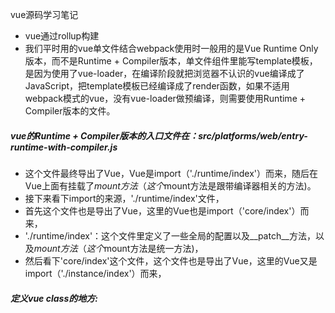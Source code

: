 vue源码学习笔记
+ vue通过rollup构建
+ 我们平时用的vue单文件结合webpack使用时一般用的是Vue Runtime Only版本，而不是Runtime + Compiler版本，单文件组件里能写template模板，是因为使用了vue-loader，在编译阶段就把浏览器不认识的vue编译成了JavaScript，把template模板已经编译成了render函数，如果不适用webpack模式的vue，没有vue-loader做预编译，则需要使用Runtime + Compiler版本的文件。
##### vue的Runtime + Compiler版本的入口文件在：src/platforms/web/entry-runtime-with-compiler.js
+ 这个文件最终导出了Vue，Vue是import（'./runtime/index'）而来，随后在Vue上面有挂载了$mount方法（这个$mount方法是跟带编译器相关的方法)。
+ 接下来看下import的来源，'./runtime/index'文件，
+ 首先这个文件也是导出了Vue，这里的Vue也是import（'core/index'）而来，
+ './runtime/index'：这个文件里定义了一些全局的配置以及__patch__方法，以及$mount方法（这个$mount方法是统一方法)，
+ 然后看下'core/index'这个文件，这个文件也是导出了Vue，这里的Vue又是import（'./instance/index'）而来，
##### 定义vue class的地方: 

